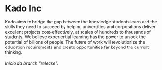 # Kado Inc

Kado aims to bridge the gap between the knowledge students learn and the skills they need to succeed by helping universities and corporations deliver excellent projects cost-effectively, at scales of hundreds to thousands of students. We believe experiential learning has the power to unlock the potential of billions of people. The future of work will revolutionize the education requirements and create opportunities far beyond the current thinking.

###### Início da branch "release".
